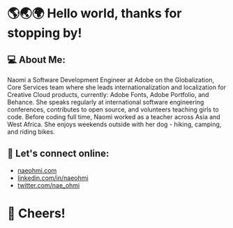 # 🌎🌏🌍 Hello world, thanks for stopping by!

## 💻 About Me:

Naomi a Software Development Engineer at Adobe on the Globalization, Core Services team where she leads internationalization and localization for Creative Cloud products, currently: Adobe Fonts, Adobe Portfolio, and Behance.  She speaks regularly at international software engineering conferences, contributes to open source, and volunteers teaching girls to code. Before coding full time, Naomi worked as a teacher across Asia and West Africa. She enjoys weekends outside with her dog - hiking, camping, and riding bikes. 

## 🎉 Let's connect online:

- [naeohmi.com](https://naeohmi.com)
- [linkedin.com/in/naeohmi](https://linkedin.com/in/naeohmi)
- [twitter.com/nae_ohmi](https://twitter.com/nae_ohmi)


# 🥂 Cheers!
